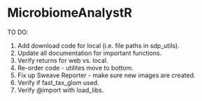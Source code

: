# MicrobiomeAnalystR

TO DO:

1. Add download code for local (i.e. file paths in sdp_utils).
2. Update all documentation for important functions.
3. Verify returns for web vs. local.
4. Re-order code - utilites move to bottom.
5. Fix up Sweave Reporter - make sure new images are created.
6. Verify if fast_tax_glom used.
7. Verify @import with load_libs.

